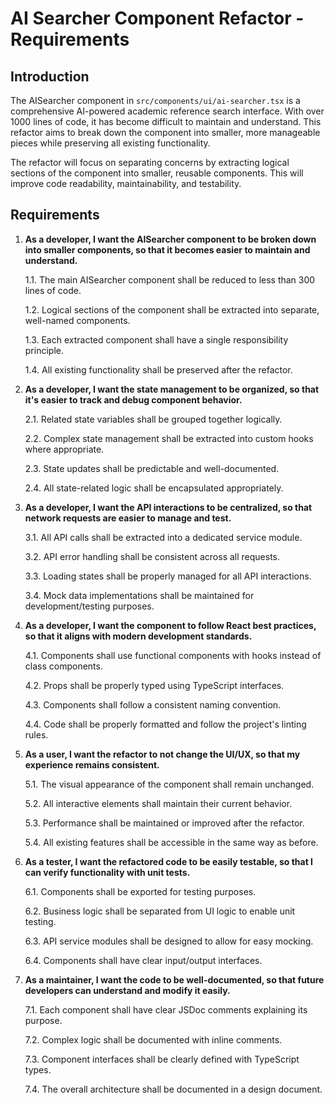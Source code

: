 # AI Searcher Component Refactor - Requirements

## Introduction

The AISearcher component in `src/components/ui/ai-searcher.tsx` is a comprehensive AI-powered academic reference search interface. With over 1000 lines of code, it has become difficult to maintain and understand. This refactor aims to break down the component into smaller, more manageable pieces while preserving all existing functionality.

The refactor will focus on separating concerns by extracting logical sections of the component into smaller, reusable components. This will improve code readability, maintainability, and testability.

## Requirements

1. **As a developer, I want the AISearcher component to be broken down into smaller components, so that it becomes easier to maintain and understand.**

   1.1. The main AISearcher component shall be reduced to less than 300 lines of code.
   
   1.2. Logical sections of the component shall be extracted into separate, well-named components.
   
   1.3. Each extracted component shall have a single responsibility principle.
   
   1.4. All existing functionality shall be preserved after the refactor.

2. **As a developer, I want the state management to be organized, so that it's easier to track and debug component behavior.**

   2.1. Related state variables shall be grouped together logically.
   
   2.2. Complex state management shall be extracted into custom hooks where appropriate.
   
   2.3. State updates shall be predictable and well-documented.
   
   2.4. All state-related logic shall be encapsulated appropriately.

3. **As a developer, I want the API interactions to be centralized, so that network requests are easier to manage and test.**

   3.1. All API calls shall be extracted into a dedicated service module.
   
   3.2. API error handling shall be consistent across all requests.
   
   3.3. Loading states shall be properly managed for all API interactions.
   
   3.4. Mock data implementations shall be maintained for development/testing purposes.

4. **As a developer, I want the component to follow React best practices, so that it aligns with modern development standards.**

   4.1. Components shall use functional components with hooks instead of class components.
   
   4.2. Props shall be properly typed using TypeScript interfaces.
   
   4.3. Components shall follow a consistent naming convention.
   
   4.4. Code shall be properly formatted and follow the project's linting rules.

5. **As a user, I want the refactor to not change the UI/UX, so that my experience remains consistent.**

   5.1. The visual appearance of the component shall remain unchanged.
   
   5.2. All interactive elements shall maintain their current behavior.
   
   5.3. Performance shall be maintained or improved after the refactor.
   
   5.4. All existing features shall be accessible in the same way as before.

6. **As a tester, I want the refactored code to be easily testable, so that I can verify functionality with unit tests.**

   6.1. Components shall be exported for testing purposes.
   
   6.2. Business logic shall be separated from UI logic to enable unit testing.
   
   6.3. API service modules shall be designed to allow for easy mocking.
   
   6.4. Components shall have clear input/output interfaces.

7. **As a maintainer, I want the code to be well-documented, so that future developers can understand and modify it easily.**

   7.1. Each component shall have clear JSDoc comments explaining its purpose.
   
   7.2. Complex logic shall be documented with inline comments.
   
   7.3. Component interfaces shall be clearly defined with TypeScript types.
   
   7.4. The overall architecture shall be documented in a design document.